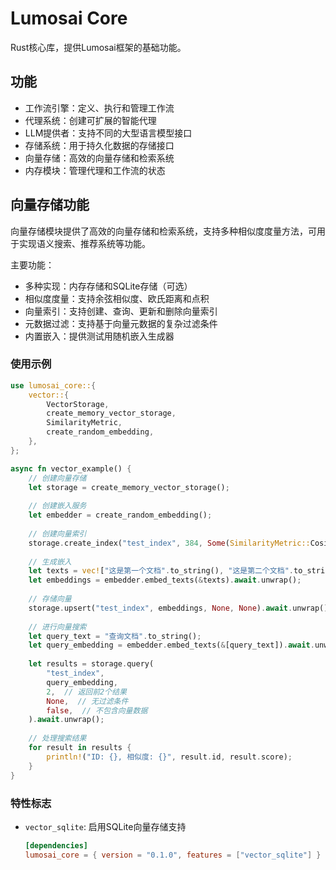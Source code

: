 # Lumosai Core

Rust核心库，提供Lumosai框架的基础功能。

## 功能

- 工作流引擎：定义、执行和管理工作流
- 代理系统：创建可扩展的智能代理
- LLM提供者：支持不同的大型语言模型接口
- 存储系统：用于持久化数据的存储接口
- 向量存储：高效的向量存储和检索系统
- 内存模块：管理代理和工作流的状态

## 向量存储功能

向量存储模块提供了高效的向量存储和检索系统，支持多种相似度度量方法，可用于实现语义搜索、推荐系统等功能。

主要功能：

- 多种实现：内存存储和SQLite存储（可选）
- 相似度度量：支持余弦相似度、欧氏距离和点积
- 向量索引：支持创建、查询、更新和删除向量索引
- 元数据过滤：支持基于向量元数据的复杂过滤条件
- 内置嵌入：提供测试用随机嵌入生成器

### 使用示例

```rust
use lumosai_core::{
    vector::{
        VectorStorage, 
        create_memory_vector_storage, 
        SimilarityMetric,
        create_random_embedding,
    },
};

async fn vector_example() {
    // 创建向量存储
    let storage = create_memory_vector_storage();
    
    // 创建嵌入服务
    let embedder = create_random_embedding();
    
    // 创建向量索引
    storage.create_index("test_index", 384, Some(SimilarityMetric::Cosine)).await.unwrap();
    
    // 生成嵌入
    let texts = vec!["这是第一个文档".to_string(), "这是第二个文档".to_string()];
    let embeddings = embedder.embed_texts(&texts).await.unwrap();
    
    // 存储向量
    storage.upsert("test_index", embeddings, None, None).await.unwrap();
    
    // 进行向量搜索
    let query_text = "查询文档".to_string();
    let query_embedding = embedder.embed_texts(&[query_text]).await.unwrap().pop().unwrap();
    
    let results = storage.query(
        "test_index",
        query_embedding,
        2,  // 返回前2个结果
        None,  // 无过滤条件
        false,  // 不包含向量数据
    ).await.unwrap();
    
    // 处理搜索结果
    for result in results {
        println!("ID: {}, 相似度: {}", result.id, result.score);
    }
}
```

### 特性标志

- `vector_sqlite`: 启用SQLite向量存储支持
  
  ```toml
  [dependencies]
  lumosai_core = { version = "0.1.0", features = ["vector_sqlite"] }
  ``` 